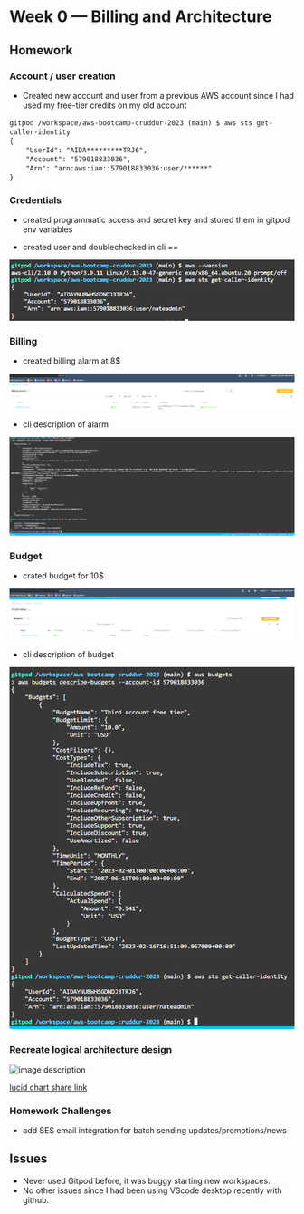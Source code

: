 # Week 0 — Billing and Architecture


## Homework

### Account / user creation
- Created new account and user from a previous AWS account since I had used my free-tier credits on my old account

```
gitpod /workspace/aws-bootcamp-cruddur-2023 (main) $ aws sts get-caller-identity
{
    "UserId": "AIDA*********TRJ6",
    "Account": "579018833036",
    "Arn": "arn:aws:iam::579018833036:user/******"
}
```


### Credentials

- created programmatic access and secret key and stored them in gitpod env variables



- created user and doublechecked in cli == 

![image description](assets/awscli.PNG)


### Billing

- created billing alarm at 8$

![image description](assets/billingalarm.PNG)

- cli description of alarm

![image description](assets/billingalarmcli.PNG)

### Budget

- crated budget for 10$

![image description](assets/budget.PNG)

- cli description of budget

![image description](assets/budgetcli.PNG)


### Recreate logical architecture design

![image description](assets/image.jpg)

[lucid chart share link](afagrsgsdrg.com)

### Homework Challenges

- add SES email integration for batch sending updates/promotions/news

## Issues

- Never used Gitpod before, it was buggy starting new workspaces.
- No other issues since I had been using VScode desktop recently with github.
